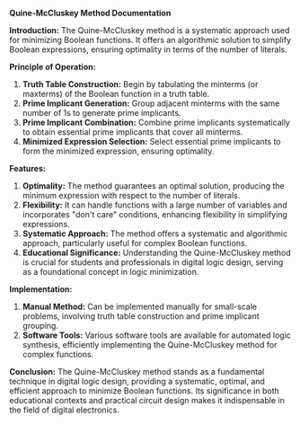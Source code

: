 **Quine-McCluskey Method Documentation**

**Introduction:**
The Quine-McCluskey method is a systematic approach used for minimizing Boolean functions. It offers an algorithmic solution to simplify Boolean expressions, ensuring optimality in terms of the number of literals.

**Principle of Operation:**
1. **Truth Table Construction:** Begin by tabulating the minterms (or maxterms) of the Boolean function in a truth table.
2. **Prime Implicant Generation:** Group adjacent minterms with the same number of 1s to generate prime implicants.
3. **Prime Implicant Combination:** Combine prime implicants systematically to obtain essential prime implicants that cover all minterms.
4. **Minimized Expression Selection:** Select essential prime implicants to form the minimized expression, ensuring optimality.

**Features:**
1. **Optimality:** The method guarantees an optimal solution, producing the minimum expression with respect to the number of literals.
2. **Flexibility:** It can handle functions with a large number of variables and incorporates "don't care" conditions, enhancing flexibility in simplifying expressions.
3. **Systematic Approach:** The method offers a systematic and algorithmic approach, particularly useful for complex Boolean functions.
4. **Educational Significance:** Understanding the Quine-McCluskey method is crucial for students and professionals in digital logic design, serving as a foundational concept in logic minimization.

**Implementation:**
1. **Manual Method:** Can be implemented manually for small-scale problems, involving truth table construction and prime implicant grouping.
2. **Software Tools:** Various software tools are available for automated logic synthesis, efficiently implementing the Quine-McCluskey method for complex functions.

**Conclusion:**
The Quine-McCluskey method stands as a fundamental technique in digital logic design, providing a systematic, optimal, and efficient approach to minimize Boolean functions. Its significance in both educational contexts and practical circuit design makes it indispensable in the field of digital electronics.
